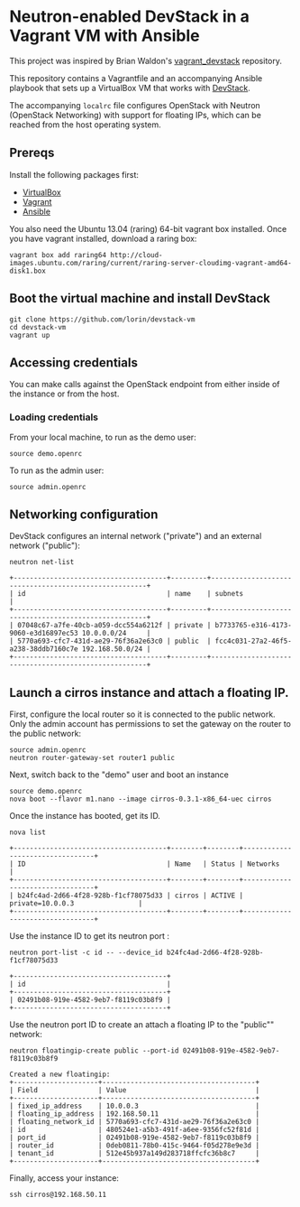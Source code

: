 # Neutron-enabled DevStack in a Vagrant VM with Ansible

This project was inspired by Brian Waldon's [vagrant_devstack][1] repository.

This repository contains a Vagrantfile and an accompanying Ansible playbook
that sets up a VirtualBox VM that works with [DevStack][4].

The accompanying `localrc` file configures OpenStack with Neutron (OpenStack
Networking) with support for floating IPs, which can be reached from the host
operating system.

## Prereqs

Install the following packages first:

 * [VirtualBox][5]
 * [Vagrant][2]
 * [Ansible][3]


[1]: https://github.com/bcwaldon/vagrant_devstack
[2]: http://vagrantup.com
[3]: http://ansibleworks.com
[4]: http://devstack.org
[5]: http://virtualbox.org

You also need the Ubuntu 13.04 (raring) 64-bit vagrant box installed. Once you
have vagrant installed, download a raring box:

    vagrant box add raring64 http://cloud-images.ubuntu.com/raring/current/raring-server-cloudimg-vagrant-amd64-disk1.box

## Boot the virtual machine and install DevStack

    git clone https://github.com/lorin/devstack-vm
    cd devstack-vm
    vagrant up


## Accessing credentials

You can make calls against the OpenStack endpoint from either inside of the
instance or from the host.


### Loading credentials

From your local machine, to run as the demo user:

    source demo.openrc

To run as the admin user:

    source admin.openrc


## Networking configuration

DevStack configures an internal network ("private") and an external network ("public"):


    neutron net-list

    +--------------------------------------+---------+------------------------------------------------------+
    | id                                   | name    | subnets                                              |
    +--------------------------------------+---------+------------------------------------------------------+
    | 07048c67-a7fe-40cb-a059-dcc554a6212f | private | b7733765-e316-4173-9060-e3d16897ec53 10.0.0.0/24     |
    | 5770a693-cfc7-431d-ae29-76f36a2e63c0 | public  | fcc4c031-27a2-46f5-a238-38ddb7160c7e 192.168.50.0/24 |
    +--------------------------------------+---------+------------------------------------------------------+


## Launch a cirros instance and attach a floating IP.

First, configure the local router so it is connected to the public network.
Only the admin account has permissions to set the gateway on the router to the public network:

    source admin.openrc
    neutron router-gateway-set router1 public


Next, switch back to the "demo" user and boot an instance

	source demo.openrc
    nova boot --flavor m1.nano --image cirros-0.3.1-x86_64-uec cirros

Once the instance has booted, get its ID.

    nova list

    +--------------------------------------+--------+--------+---------------------------------+
    | ID                                   | Name   | Status | Networks                        |
    +--------------------------------------+--------+--------+---------------------------------+
    | b24fc4ad-2d66-4f28-928b-f1cf78075d33 | cirros | ACTIVE | private=10.0.0.3                |
    +--------------------------------------+--------+--------+---------------------------------+

Use the instance ID to get its neutron port :

    neutron port-list -c id -- --device_id b24fc4ad-2d66-4f28-928b-f1cf78075d33

    +--------------------------------------+
    | id                                   |
    +--------------------------------------+
    | 02491b08-919e-4582-9eb7-f8119c03b8f9 |
    +--------------------------------------+


Use the neutron port ID to create an attach a floating IP to the "public"" network:

    neutron floatingip-create public --port-id 02491b08-919e-4582-9eb7-f8119c03b8f9

    Created a new floatingip:
    +---------------------+--------------------------------------+
    | Field               | Value                                |
    +---------------------+--------------------------------------+
    | fixed_ip_address    | 10.0.0.3                             |
    | floating_ip_address | 192.168.50.11                        |
    | floating_network_id | 5770a693-cfc7-431d-ae29-76f36a2e63c0 |
    | id                  | 480524e1-a5b3-491f-a6ee-9356fc52f81d |
    | port_id             | 02491b08-919e-4582-9eb7-f8119c03b8f9 |
    | router_id           | 0deb0811-78b0-415c-9464-f05d278e9e3d |
    | tenant_id           | 512e45b937a149d283718ffcfc36b8c7     |
    +---------------------+--------------------------------------+

Finally, access your instance:

    ssh cirros@192.168.50.11

